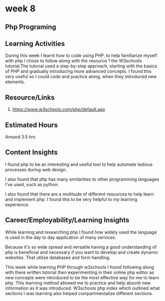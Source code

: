 # week 8

## Php Programing

## Learning Activities

During this week I learnt how to code using PHP, to help familiarize myself with php I chose to follow along with the resource 1 the W3schools tutorial.The tutorial used a step-by-step approach, starting with the basics of PHP and gradually introducing more advanced concepts.
I found this very useful so I could code and practice along, when they introduced new elements.

## Resource/Links

1. <https://www.w3schools.com/php/default.asp>

## Estimated Hours

Around 3.5 hrs

## Content Insights

I found php to be an interesting and useful tool to help automate tedious processes during web design.

I also found that php has many similarities to other programming languages I've used, such as python.

I also found that there are a multitude of different resources to help learn and implement php. I found this to be very helpful to my learning experience.

## Career/Employability/Learning Insights

While learning and researching php I found how widely used the language is used in the day to day application of many services.

Because it's so wide spread and versatile having a good understanding of php is beneficial and necessary if you want to develop and create dynamic websites. That utilize databases and form handling.

This week while learning PHP through w3schools I found following along with there written tutorial then experimenting in their online php editor as new concepts were introduced to be the most effective way for me to learn php. This learning method allowed me to practice and help absorb new information as it was introduced. W3schools php index which outlined what sections I was learning also helped compartmentalize different sections.
